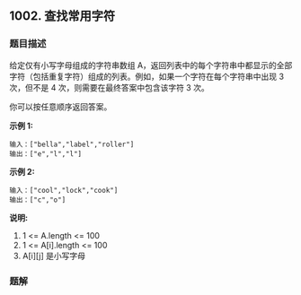 ## 1002. 查找常用字符

### 题目描述
给定仅有小写字母组成的字符串数组 A，返回列表中的每个字符串中都显示的全部字符（包括重复字符）组成的列表。例如，如果一个字符在每个字符串中出现 3 次，但不是 4 次，则需要在最终答案中包含该字符 3 次。

你可以按任意顺序返回答案。

**示例 1:**
```
输入：["bella","label","roller"]
输出：["e","l","l"]
```

**示例 2:**
```
输入：["cool","lock","cook"]
输出：["c","o"]
```

**说明:**

1. 1 <= A.length <= 100
1. 1 <= A[i].length <= 100
1. A[i][j] 是小写字母

### 题解

